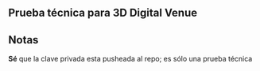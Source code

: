 
## Prueba técnica para 3D Digital Venue

## Notas

**Sé** que la clave privada esta pusheada al repo; es sólo una prueba técnica
